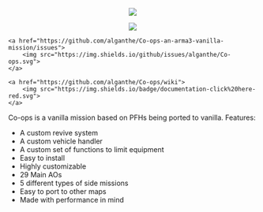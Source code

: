 <p align="center">
    <img src="https://raw.githubusercontent.com/alganthe/Co-ops-an-arma3-vanilla-mission/master_altis/GitHub_data/Co-ops_logo.png">
</p>

<p align="center">
    <a href="https://github.com/alganthe/Co-ops-an-arma3-vanilla-mission/releases">
        <img src="https://img.shields.io/github/release/alganthe/Co-ops.svg">
    </a>

    <a href="https://github.com/alganthe/Co-ops-an-arma3-vanilla-mission/issues">
        <img src="https://img.shields.io/github/issues/alganthe/Co-ops.svg">
    </a>

    <a href="https://github.com/alganthe/Co-ops/wiki">
        <img src="https://img.shields.io/badge/documentation-click%20here-red.svg">
    </a>
</p>

Co-ops is a vanilla mission based on PFHs being ported to vanilla.
Features:
   - A custom revive system
   - A custom vehicle handler
   - A custom set of functions to limit equipment
   - Easy to install
   - Highly customizable
   - 29 Main AOs
   - 5 different types of side missions
   - Easy to port to other maps
   - Made with performance in mind
